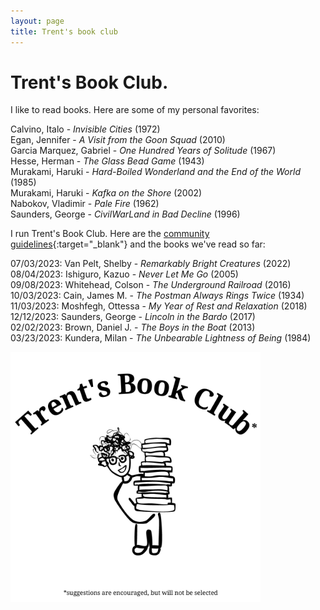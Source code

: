 ```yaml
---
layout: page
title: Trent's book club
---
```


# Trent's Book Club.

I like to read books. Here are some of my personal favorites:

Calvino, Italo - *Invisible Cities* (1972) \
Egan, Jennifer - *A Visit from the Goon Squad* (2010) \
Garcia Marquez, Gabriel - *One Hundred Years of Solitude* (1967) \
Hesse, Herman - *The Glass Bead Game* (1943) \
Murakami, Haruki - *Hard-Boiled Wonderland and the End of the World* (1985) \
Murakami, Haruki - *Kafka on the Shore* (2002) \
Nabokov, Vladimir - *Pale Fire* (1962) \
Saunders, George - *CivilWarLand in Bad Decline* (1996)

I run Trent's Book Club. Here are the [community guidelines](https://docs.google.com/document/d/1-sjWrt8bizXn5u8OWppDBE8s5gKnXoA6tz9os0eFwsE/edit?usp=sharing){:target="_blank"} and the books we've read so far:

07/03/2023: Van Pelt, Shelby - *Remarkably Bright Creatures* (2022) \
08/04/2023: Ishiguro, Kazuo - *Never Let Me Go* (2005) \
09/08/2023: Whitehead, Colson - *The Underground Railroad* (2016) \
10/03/2023: Cain, James M. - *The Postman Always Rings Twice* (1934) \
11/03/2023: Moshfegh, Ottessa - *My Year of Rest and Relaxation* (2018) \
12/12/2023: Saunders, George - *Lincoln in the Bardo* (2017) \
02/02/2023: Brown, Daniel J. - *The Boys in the Boat* (2013) \
03/23/2023: Kundera, Milan - *The Unbearable Lightness of Being* (1984) 

<img src="/assets/tbc.png" alt="Trent's Book Club Logo" width="400"/>
